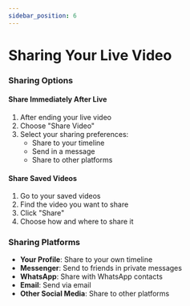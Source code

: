 ```yaml
---
sidebar_position: 6
---
```


# Sharing Your Live Video

### Sharing Options

#### Share Immediately After Live

1. After ending your live video
2. Choose "Share Video"
3. Select your sharing preferences:
   - Share to your timeline
   - Send in a message
   - Share to other platforms

#### Share Saved Videos

1. Go to your saved videos
2. Find the video you want to share
3. Click "Share"
4. Choose how and where to share it

### Sharing Platforms

- **Your Profile**: Share to your own timeline
- **Messenger**: Send to friends in private messages
- **WhatsApp**: Share with WhatsApp contacts
- **Email**: Send via email
- **Other Social Media**: Share to other platforms